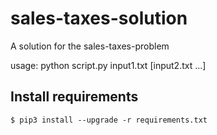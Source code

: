 # sales-taxes-solution

A solution for the sales-taxes-problem

usage: python script.py input1.txt [input2.txt ...]

## Install requirements

```
$ pip3 install --upgrade -r requirements.txt
```
